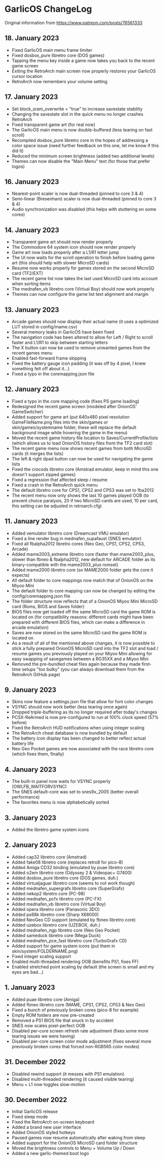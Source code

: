 # GarlicOS ChangeLog

Original information from https://www.patreon.com/posts/76561333

## 18. January 2023

- Fixed GarlicOS main menu frame limiter
- Fixed dosbox_pure libretro core (DOS games)
- Tapping the menu key inside a game now takes you back to the recent game screen
- Exiting the RetroArch main screen now properly restores your GarlicOS cursor location
- RetroArch now remembers your volume setting

## 17. January 2023

- Set block_sram_overwrite = "true" to increase savestate stability
- Changing the savestate slot in the quick menu no longer crashes RetroArch
- Fixed transparent game art (for real now)
- The GarlicOS main menu is now double-buffered (less tearing on fast scroll)
- Recompiled dosbox_pure libretro core in the hopes of addressing a color space issue (need further feedback on this one, let me know if this did it)
- Reduced the minimum screen brightness (added two additional levels)
- Themes can now disable the "Main Menu" text (for those that prefer logos)

## 16. January 2023

- Nearest-point scaler is now dual-threaded (pinned to core 3 & 4)
- Semi-linear (Bresenham) scaler is now dual-threaded (pinned to core 3 & 4)
- Audio synchronization was disabled (this helps with stuttering on some cores)

## 14. January 2023

- Transparent game art should now render properly
- The Commodore 64 system icon should now render properly
- Game art now loads properly after a L1/R1 letter jump
- The UI now waits for the scroll operation to finish before loading game art (this should help with slower MicroSD cards)
- Resume now works properly for games stored on the second MicroSD card (TF2/EXT)
- The recent game list now takes the last used MicroSD card into account when sorting items
- The mednafen_vb libretro core (Virtual Boy) should now work properly
- Themes can now configure the game list text alignment and margin

## 13. January 2023

- Arcade games should now display their actual name (it uses a optimized LUT stored in config/mame.csv)
- Several memory leaks in GarlicOS have been fixed
- The navigation code has been altered to allow for Left / Right to scroll faster and L1/R1 to skip between starting letters
- The X button can now be used to remove unwanted games from the recent games menu
- Enabled fast-forward frame skipping
- Fixed the battery gauge icon padding (it was off by 4 pixel, I knew something felt off about it...)
- Fixed a typo in the coremapping.json file

## 12. January 2023

- Fixed a typo in the core mapping code (fixes PS game loading)
- Redesigned the recent game screen (modeled after OnionOS' GameSwitcher)
- Added support for game art (put 640x480 pixel resolution GameFileName.png files into the skin/games or skin/games/systemname folder, these will replace the default background image while hovering the game in the menu)
- Moved the recent game history file location to Saves/CurrentProfile/lists (which allows us to load OnionOS history files from the TF2 card slot)
- The recent game menu now shows recent games from both MicroSD cards (it merges the lists)
- The left & right dpad button can now be used for navigating the game lists
- Fixed the crocods libretro core (Amstrad emulator, keep in mind this one doesn't support zipped games)
- Fixed a regression that affected sleep / resume
- Fixed a crash in the RetroArch quick menu
- The default libretro core for CPS1, CPS2 and CPS3 was set to fba2012
- The recent menu now only shows the last 10 games played OOB (to prevent choice paralysis, 20 if two MicroSD cards are used, 10 per card, this setting can be adjusted in retroarch.cfg)

## 11. January 2023

- Added vemulator libretro core (Dreamcast VMU emulator)
- Fixed a line render bug in mednafen_supafaust (SNES emulator)
- Fixed all fbalpha2012 libretro cores (Neo Geo, CPS1, CPS2, CPS3, Arcade)
- Added mame2003_extreme libretro core (faster than mame2003_plus, slower than fbneo & fbalpha2012, new default for ARCADE folder as its binary-compatible with the mame2003_plus romset)
- Added mame2000 libretro core (so MAME2000 folder gets the core it expects)
- All default folder to core mappings now match that of OnionOS on the Miyoo Mini
- The default folder to core mapping can now be changed by editing the config/coremapping.json file
- The folder structure now reflects that of a OnionOS Miyoo Mini MicroSD card (Roms, BIOS and Saves folder)
- BIOS files now get loaded off the same MicroSD card the game ROM is located on (for compatibility reasons: different cards might have been prepared with different BIOS files, which can make a difference in arcade emulation)
- Saves are now stored on the same MicroSD card the game ROM is located on
- As a result of all of the mentioned above changes, it is now possible to stick a fully prepared OnionOS MicroSD card into the TF2 slot and load / resume games you previously played on your Miyoo Mini allowing for easy swapping of savegames between a RG35XX and a Miyoo Mini
- Removed the pre-bundled cheat files again because they made first-time setups "too bulky" (you can always download them from the RetroArch GitHub page)

## 9. January 2023

- Skins now feature a settings.json file that allow for font color changes
- VSYNC should now work better (less tearing once again)
- Dropped triple-buffering as its no longer required after today's changes
- PCSX-ReArmed is now pre-configured to run at 100% clock speed (57% before)
- Fixed the RetroArch HUD notifications when using integer scaling
- The RetroArch cheat database is now bundled by default
- The battery icon display has been changed to better reflect actual battery life
- Neo Geo Pocket games are now associated with the race libretro core (which fixes them, finally)

## 4. January 2023

- The built-in panel now waits for VSYNC properly (OWLFB_WAITFORVSYNC)
- The SNES default-core was set to snes9x_2005 (better overall performance)
- The favorites menu is now alphabetically sorted

## 3. January 2023

- Added the libretro game system icons

## 2. January 2023

- Added cap32 libretro core (Amstrad)
- Added fake08 libretro core (replaces retro8 for pico-8)
- Added Amiga CD32 binding (emulated by puae libretro core)
- Added o2em libretro core (Odyssey 2 & Videopac+ G7400)
- Added dosbox_pure libretro core (DOS games, duh.)
- Added virtualjaguar libretro core (seems to not work though)
- Added mednafen_supergrafx libretro core (SuperGrafx)
- Added nekop2 libretro core (PC-98)
- Added mednafen_pcfx libretro core (PC-FX)
- Added mednafen_vb libretro core (Virtual Boy)
- Added opera libretro core (Panasonic 3DO)
- Added px68k libretro core (Sharp X68000)
- Added NeoGeo CD support (emulated by fbneo libretro core)
- Added uzebox libretro core (UZEBOX, duh.)
- Added mednafen_ngp libretro core (Neo Geo Pocket)
- Added sameduck libretro core (Mega Duck)
- Added mednafen_pce_fast libretro core (TurboGrafx CD)
- Added support for game system icons (put them in skin/system/FOLDERNAME.png)
- Fixed integer scaling support
- Enabled multi-threaded rendering OOB (benefits PS1, fixes FF)
- Enabled stretched point scaling by default (the screen is small and my eyes are bad...)

## 1. January 2023

- Added puae libretro core (Amiga)
- Added fbneo libretro core (MAME, CPS1, CPS2, CPS3 & Neo Geo)
- Fixed a bunch of previously broken cores (pico-8 for example)
- Empty ROM folders are now pre-created
- Removed a PS1 BIOS file that snuck in by accident
- SNES now scales pixel-perfect OOB
- Disabled per-core screen refresh rate adjustment (fixes some more tearing issues we were having)
- Disabled per-core screen color mode adjustment (fixes several more previously broken cores that forced non-RGB565 color modes)

## 31. December 2022

- Disabled rewind support (it messes with PS1 emulation)
- Disabled multi-threaded rendering (it caused visible tearing)
- Menu + L1 now toggles slow-motion

## 30. December 2022

- Initial GarlicOS release
- Fixed sleep mode
- Fixed the RetroArch on-screen keyboard
- Added a brand new user interface
- Added OnionOS styled hotkeys
- Paused games now resume automatically after waking from sleep
- Added support for the OnionOS MicroSD card folder structure
- Moved the brightness controls to Menu + Volume Up / Down
- Added a new garlic-themed boot logo
